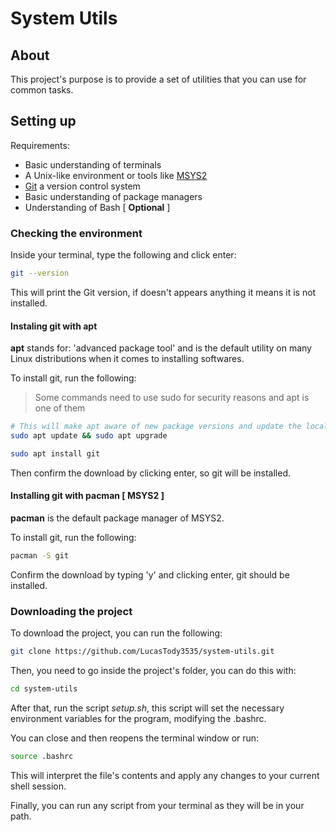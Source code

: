 # System Utils

## About

This project's purpose is to provide a set of utilities that you can use for common tasks.

## Setting up

Requirements:

- Basic understanding of terminals
- A Unix-like environment or tools like [MSYS2](https://www.msys2.org/)
- [Git](https://git-scm.com/) a version control system
- Basic understanding of package managers
- Understanding of Bash [ **Optional** ]

### Checking the environment

Inside your terminal, type the following and click enter:

```bash
git --version
```

This will print the Git version, if doesn't appears anything it means it is not installed.

#### Instaling git with apt

**apt** stands for: 'advanced package tool' and is the default utility on many Linux distributions when it comes to installing softwares.

To install git, run the following:

> Some commands need to use sudo for security reasons and apt is one of them

```bash
# This will make apt aware of new package versions and update the local packages
sudo apt update && sudo apt upgrade
```

```bash
sudo apt install git
```

Then confirm the download by clicking enter, so git will be installed.

#### Installing git with pacman [ **MSYS2** ]

**pacman** is the default package manager of MSYS2.

To install git, run the following:

```bash
pacman -S git
```

Confirm the download by typing 'y' and clicking enter, git should be installed.

### Downloading the project

To download the project, you can run the following:

```bash
git clone https://github.com/LucasTody3535/system-utils.git
```

Then, you need to go inside the project's folder, you can do this with:

```bash
cd system-utils
```

After that, run the script *setup.sh*, this script will set the necessary environment variables for the program, modifying the .bashrc.

You can close and then reopens the terminal window or run:

```bash
source .bashrc
```

This will interpret the file's contents and apply any changes to your current shell session.

Finally, you can run any script from your terminal as they will be in your path.
